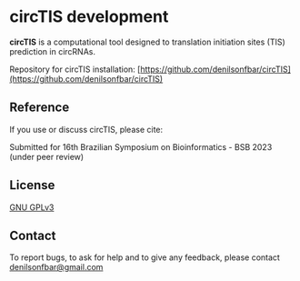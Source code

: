 circTIS development
===================
**circTIS** is a computational tool designed to translation initiation sites (TIS) prediction in circRNAs.

Repository for circTIS installation: [https://github.com/denilsonfbar/circTIS](https://github.com/denilsonfbar/circTIS)


## Reference

If you use or discuss circTIS, please cite:

Submitted for 16th Brazilian Symposium on Bioinformatics - BSB 2023 (under peer review)


## License

[GNU GPLv3](https://www.gnu.org/licenses/gpl-3.0.html)


## Contact

To report bugs, to ask for help and to give any feedback, please contact denilsonfbar@gmail.com
